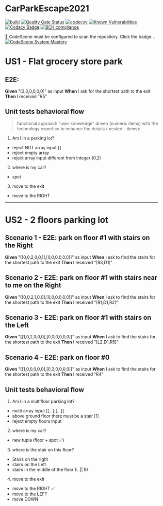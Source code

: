 # CarParkEscape2021
[![build](https://github.com/undeadgrishnackh/CarParkEscape2021/workflows/CI%20Build%20gate./badge.svg)](https://github.com/undeadgrishnackh/CarParkEscape2021/actions?query=workflow%3A%22CI+Build+gate.%22)
[![Quality Gate Status](https://sonarcloud.io/api/project_badges/measure?project=undeadgrishnackh_CarParkEscape2021&metric=alert_status)](https://sonarcloud.io/dashboard?id=undeadgrishnackh_CarParkEscape2021)
[![codecov](https://codecov.io/gh/undeadgrishnackh/CarParkEscape2021/branch/master/graph/badge.svg)](https://codecov.io/gh/undeadgrishnackh/CarParkEscape2021)
[![Known Vulnerabilities](https://snyk.io/test/github/undeadgrishnackh/CarParkEscape2021/badge.svg)](https://snyk.io/test/github/undeadgrishnackh/CarParkEscape2021/)
[![Codacy Badge](https://api.codacy.com/project/badge/Grade/c8e046ebad254148950f6fea8f671594)](https://app.codacy.com/gh/undeadgrishnackh/CarParkEscape2021/dashboard)
[![BCH compliance](https://bettercodehub.com/edge/badge/undeadgrishnackh/CarParkEscape2021?branch=master)](https://bettercodehub.com/)

🚧 CodeScene must be configured to scan the repository. Click the badge...
[![CodeScene System Mastery](https://codescene.io/projects/7748/status-badges/system-mastery)](https://codescene.io/projects/7748)

# US1 - Flat grocery store park
## E2E:
**Given** "[2,0,0,0,0,0]" as input
**When** I ask for the shortest path to the exit
**Then** I received "R5"

## Unit tests behavioral flow
> functional appraoch "user knowledge" driven (numeric items)  with the technology expertise to enhance the details ( nested - items):
1. Am I in a parking lot?
 - reject NOT array input []
 - reject empty array
 - reject array input different from Integer (0,2)
2. where is my car?
 - spot
3. move to the exit
 - move to the RIGHT

---
# US2 - 2 floors parking lot
## Scenario 1 - E2E: park on floor #1 with stairs on the Right
**Given** "[[0,0,2,0,0,1],[0,0,0,0,0,0]]" as input
**When** I ask to find the stairs for the shortest path to the exit
**Then** I received "[R3,D1]"
## Scenario 2 - E2E: park on floor #1 with stairs near to me on the Right
**Given** "[[0,0,2,1,0,0],[0,0,0,0,0,0]]" as input
**When** I ask to find the stairs for the shortest path to the exit
**Then** I received "[R1,D1,R2]"
## Scenario 3 - E2E: park on floor #1 with stairs on the Left
**Given** "[[1,0,2,0,0,0],[0,0,0,0,0,0]]" as input
**When** I ask to find the stairs for the shortest path to the exit
**Then** I received "[L2,D1,R5]"
## Scenario 4 - E2E: park on floor #0
**Given** "[[1,0,0,0,0,0],[0,2,0,0,0,0]]" as input
**When** I ask to find the stairs for the shortest path to the exit
**Then** I received "R4"


## Unit tests behavioral flow
1. Am I in a multifloor parking lot?
 - multi array input [[...],[...]]
 - above ground floor there must be a stair [1]
 - reject empty floors input
2. where is my car?
 - new tupla (floor + spot ✅)
3. where is the stair on this floor?
 - Stairs on the right
 - stairs on the Left
 - stairs in the middle of the floor (L || R)
4. move to the exit
 - move to the RIGHT ✅
 - move to the LEFT
 - move DOWN

